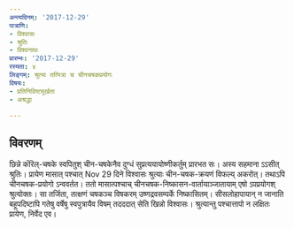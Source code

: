 ```yaml
---
अन्त्यदिनम्: '2017-12-29'
पात्राणि:
- विश्वासः
- श्रुतिः
- विश्वनाथः
प्रारम्भः: '2017-12-29'
रस्यता: ४
लिङ्गम्: श्रुत्या तत्पित्रा च चीनचषकप्रयोगः
विषयः:
- प्रतिनिविष्टमूर्खता
- अश्रद्धा

---
```


## विवरणम्
छिन्ने कॊरॆल्-चषके स्वपितुश् चीन-चषकेनैव दुग्धं‌ सुप्रत्ययायोष्णीकर्तुम् प्रारभत सः। अस्य सहमाना ऽऽसीत् श्रुतिः। प्रायेण मासात् पश्चात् Nov 29 दिने विश्वासः श्रुत्याः चीन-चषक-क्रयणं विफल्य् अकरोत्। तथाऽपि चीनचषक-प्रयोगो ऽन्ववर्तत। ततो मासात्पश्चाच् चीनचषक-निष्कासन-वार्तायाञ्जातायाम् एषो ऽपप्रयोगश् श्रुत्योक्तः। सा तर्जिता, तत्क्षणं चषकञ्च विषकरम् उष्णद्रवसम्पर्के निष्कासितम्। सीसलोहापायान् न जानाति बहूपदिष्टापि गतेषु वर्षेषु स्वपुत्रायैव विषम् तदददात् सेति खिन्नो विश्वासः। श्रुत्यान्तु पश्चात्तापो न लक्षितः प्रायेण, निर्वेद एव।

